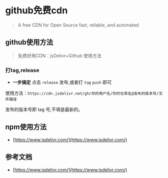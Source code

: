 # github免费cdn
> A free CDN for Open Source
fast, reliable, and automated

## github使用方法
> 免费好用CDN：jsDelivr+Github 使用方法

### 打tag,release

- **一步搞定** 点击 `release` 发布,或者打 `tag` `push` 即可

使用方法：`https://cdn.jsdelivr.net/gh/你的用户名/你的仓库名@发布的版本号/文件路径`

发布的版本号即 tag 号,不填是最新的。
## npm使用方法
- [https://www.jsdelivr.com/](https://www.jsdelivr.com/)
## 参考文档
- [https://www.jsdelivr.com/](https://www.jsdelivr.com/)
